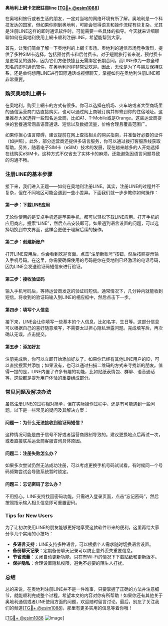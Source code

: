 **奥地利上網卡怎麽註冊line [[TG💪+ @esim1088](https://t.me/s/esim1088)]**

在奥地利旅行或者生活的朋友，一定对当地的网络环境有所了解。奥地利是一个科技发达的国家，但如果你刚到奥地利，可能会觉得语言和操作流程有些复杂。尤其是注册LINE这样的即时通讯软件时，可能需要一些具体的指导。今天就来详细聊聊如何在奥地利使用上網卡顺利注册LINE，希望能帮到大家。

首先，让我们简单了解一下奥地利的上網卡市场。奥地利的通信市场竞争激烈，提供了多种SIM卡选择，包括预付费卡和后付费卡。对于短期旅行者来说，预付费卡是更常见的选择，因为它们方便快捷且无需绑定长期合同。而LINE作为一款全球知名的即时通讯软件，在奥地利同样非常受欢迎。因此，无论是为了与朋友保持联系，还是单纯想用LINE进行国际通话或视频聊天，掌握如何在奥地利注册LINE都非常重要。

### **购买奥地利上網卡**

在奥地利，购买上網卡的方式有很多。你可以选择在机场、火车站或者大型商场里的通信运营商门店直接购买，也可以通过网上商城订购并邮寄到你的住宿地址。这里推荐大家选择一些知名运营商，比如A1、T-Mobile或是Orange。这些运营商提供的套餐通常涵盖语音通话、短信以及数据流量，价格合理且覆盖范围广。

如果你担心语言障碍，建议提前在网上查找相关的购买指南，并准备好必要的证件（如护照）。此外，部分运营商还提供多语言服务，你可以通过拨打客服热线获取帮助。另外，随着电子SIM卡（eSIM）技术的发展，现在越来越多的人开始选择在线购买eSIM卡。这种方式不仅省去了实体卡的麻烦，还能避免因语言问题导致的沟通不畅。

### **注册LINE的基本步骤**

接下来，我们进入正题——如何在奥地利注册LINE。其实，注册LINE的过程并不复杂，但在不同地区可能会遇到一些小差异。下面我们就一步步教你如何操作：

#### **第一步：下载LINE应用**
无论你使用的是安卓手机还是苹果手机，都可以轻松下载LINE应用。打开手机的应用商店，搜索“LINE”，然后点击安装即可。如果遇到语言设置的问题，可以选择切换到中文界面，这样会更便于理解后续的操作。

#### **第二步：创建新账户**
打开LINE应用后，你会看到欢迎页面。点击“注册新账号”按钮，然后按照提示输入手机号码。在这里，你需要确保使用的号码是你在奥地利已经激活的电话号码，因为LINE会发送验证码短信来进行验证。

#### **第三步：接收验证码**
输入手机号码后，等待运营商发送的验证码短信。通常情况下，几分钟内就能收到短信。将收到的验证码输入到LINE的相应框中，然后点击下一步。

#### **第四步：填写个人信息**
接下来，LINE会让你填写一些基本的个人信息，比如名字、生日等。这部分信息可以根据自己的喜好随意填写，不需要太过担心隐私泄露问题。完成填写后，再次确认无误，点击提交。

#### **第五步：添加好友**
注册完成后，你可以立即开始添加好友了。如果你已经有其他LINE用户的ID，可以直接搜索并添加；如果没有，也可以通过扫描二维码的方式来寻找新的朋友。值得一提的是，LINE内置了许多有趣的功能，比如贴纸表情包、群聊、语音通话等，这些都是提升用户体验的重要组成部分。

### **常见问题及解决办法**

虽然注册LINE的过程相对简单，但在实际操作过程中，还是有可能遇到一些问题。以下是一些常见的疑问及其解决方案：

#### **问题一：为什么无法接收到验证码短信？**
这种情况可能是由于信号不好或者运营商限制导致的。建议更换地点后再试一次，或者直接联系运营商客服咨询具体原因。

#### **问题二：注册失败怎么办？**
如果多次尝试仍然无法成功注册，可以考虑更换手机号码试试看。有时候同一个号码频繁尝试会导致系统暂时锁定。

#### **问题三：忘记密码了怎么办？**
不用担心，LINE支持找回密码功能。只需进入登录页面，点击“忘记密码”，然后按照指示输入相关信息即可重置密码。

### **Tips for New Users**

为了让初次使用LINE的朋友能够更好地享受这款软件带来的便利，这里再给大家分享几个实用的小技巧：

- **多语言支持**：LINE支持多种语言，可以根据个人需求随时切换语言设置。
- **备份聊天记录**：定期备份聊天记录可以防止意外丢失重要信息。
- **节省流量**：关闭自动更新功能，只在有Wi-Fi的情况下下载贴纸和更新版本。
- **保护隐私**：合理设置隐私权限，避免不必要的陌生人打扰。

### **总结**

总的来说，在奥地利注册LINE并不是一件难事，只要掌握了正确的方法并注意细节，就能顺利完成整个过程。希望本文的内容对你有所帮助！如果你还有其他关于奥地利通信或者LINE使用方面的问题，欢迎随时留言讨论。最后，别忘了关注我们的频道[[TG💪+ @esim1088](https://t.me/s/esim1088)]，那里有更多实用的信息等着你哦！

[[TG💪+ @esim1088](https://t.me/s/esim1088) ![Image](https://i.postimg.cc/4NQfJmqS/Snipaste-2025-05-13-00-14-12.png)]